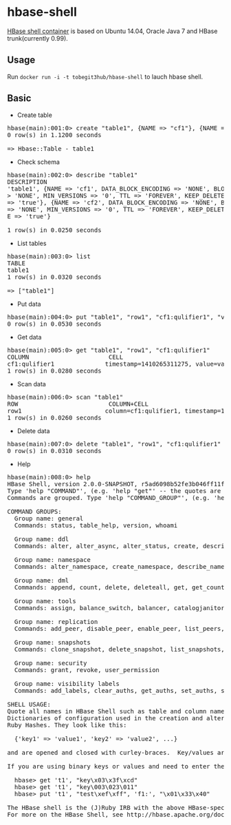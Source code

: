 
# hbase-shell

[HBase shell container](https://registry.hub.docker.com/u/tobegit3hub/hbase-shell/) is based on Ubuntu 14.04, Oracle Java 7 and HBase trunk(currently 0.99).

## Usage

Run `docker run -i -t tobegit3hub/hbase-shell` to lauch hbase shell.

## Basic

* Create table

<pre>
hbase(main):001:0> create "table1", {NAME => "cf1"}, {NAME => "cf2"}
0 row(s) in 1.1200 seconds

=> Hbase::Table - table1
</pre>

* Check schema

<pre>
hbase(main):002:0> describe "table1"
DESCRIPTION                                                                                                                              ENABLED
'table1', {NAME => 'cf1', DATA_BLOCK_ENCODING => 'NONE', BLOOMFILTER => 'ROW', REPLICATION_SCOPE => '0', VERSIONS => '1', COMPRESSION =  true
> 'NONE', MIN_VERSIONS => '0', TTL => 'FOREVER', KEEP_DELETED_CELLS => 'false', BLOCKSIZE => '65536', IN_MEMORY => 'false', BLOCKCACHE
=> 'true'}, {NAME => 'cf2', DATA_BLOCK_ENCODING => 'NONE', BLOOMFILTER => 'ROW', REPLICATION_SCOPE => '0', VERSIONS => '1', COMPRESSION
=> 'NONE', MIN_VERSIONS => '0', TTL => 'FOREVER', KEEP_DELETED_CELLS => 'false', BLOCKSIZE => '65536', IN_MEMORY => 'false', BLOCKCACH
E => 'true'}

1 row(s) in 0.0250 seconds
</pre>

* List tables

<pre>
hbase(main):003:0> list
TABLE
table1
1 row(s) in 0.0320 seconds

=> ["table1"]
</pre>

* Put data

<pre>
hbase(main):004:0> put "table1", "row1", "cf1:qulifier1", "value1"
0 row(s) in 0.0530 seconds
</pre>

* Get data

<pre>
hbase(main):005:0> get "table1", "row1", "cf1:qulifier1"
COLUMN                      CELL
cf1:qulifier1              timestamp=1410265311275, value=value1
1 row(s) in 0.0280 seconds
</pre>

* Scan data

<pre>
hbase(main):006:0> scan "table1"
ROW                         COLUMN+CELL
row1                       column=cf1:qulifier1, timestamp=1410265311275, value=value1
1 row(s) in 0.0260 seconds
</pre>

* Delete data

<pre>
hbase(main):007:0> delete "table1", "row1", "cf1:qulifier1"
0 row(s) in 0.0310 seconds
</pre>

* Help

<pre>
hbase(main):008:0> help
HBase Shell, version 2.0.0-SNAPSHOT, r5ad6098b52fe3b046ff11ffe518ca8a096b7343e, Wed Sep  3 09:10:17 UTC 2014
Type 'help "COMMAND"', (e.g. 'help "get"' -- the quotes are necessary) for help on a specific command.
Commands are grouped. Type 'help "COMMAND_GROUP"', (e.g. 'help "general"') for help on a command group.

COMMAND GROUPS:
  Group name: general
  Commands: status, table_help, version, whoami

  Group name: ddl
  Commands: alter, alter_async, alter_status, create, describe, disable, disable_all, drop, drop_all, enable, enable_all, exists, get_table, is_disabled, is_enabled, list, show_filters

  Group name: namespace
  Commands: alter_namespace, create_namespace, describe_namespace, drop_namespace, list_namespace, list_namespace_tables

  Group name: dml
  Commands: append, count, delete, deleteall, get, get_counter, incr, put, scan, truncate, truncate_preserve

  Group name: tools
  Commands: assign, balance_switch, balancer, catalogjanitor_enabled, catalogjanitor_run, catalogjanitor_switch, close_region, compact, flush, hlog_roll, major_compact, merge_region, move, split, trace, unassign, zk_dump

  Group name: replication
  Commands: add_peer, disable_peer, enable_peer, list_peers, list_replicated_tables, remove_peer, set_peer_tableCFs, show_peer_tableCFs

  Group name: snapshots
  Commands: clone_snapshot, delete_snapshot, list_snapshots, rename_snapshot, restore_snapshot, snapshot

  Group name: security
  Commands: grant, revoke, user_permission

  Group name: visibility labels
  Commands: add_labels, clear_auths, get_auths, set_auths, set_visibility

SHELL USAGE:
Quote all names in HBase Shell such as table and column names.  Commas delimit command parameters.  Type <RETURN> after entering a command to run it.
Dictionaries of configuration used in the creation and alteration of tables are
Ruby Hashes. They look like this:

  {'key1' => 'value1', 'key2' => 'value2', ...}

and are opened and closed with curley-braces.  Key/values are delimited by the '=>' character combination.  Usually keys are predefined constants such as NAME, VERSIONS, COMPRESSION, etc.  Constants do not need to be quoted.  Type 'Object.constants' to see a (messy) list of all constants in the environment.

If you are using binary keys or values and need to enter them in the shell, use double-quote'd hexadecimal representation. For example:

  hbase> get 't1', "key\x03\x3f\xcd"
  hbase> get 't1', "key\003\023\011"
  hbase> put 't1', "test\xef\xff", 'f1:', "\x01\x33\x40"

The HBase shell is the (J)Ruby IRB with the above HBase-specific commands added.
For more on the HBase Shell, see http://hbase.apache.org/docs/current/book.html
</pre>